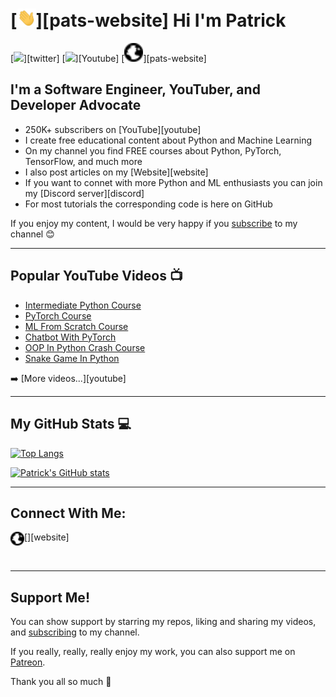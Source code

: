 # [<img src="https://raw.githubusercontent.com/ABSphreak/ABSphreak/master/gifs/Hi.gif" width="30px">][pats-website] Hi I'm Patrick
[<img height="30" src="https://img.shields.io/badge/twitter-%231DA1F2.svg?&style=for-the-badge&logo=twitter&logoColor=white" />][twitter]
[<img height="30" src = "https://img.shields.io/badge/Youtube-%23E4405F.svg?&style=for-the-badge&logo=Youtube&logoColor=white">][Youtube] 
[<img height="30" src="https://raw.githubusercontent.com/iconic/open-iconic/master/svg/globe.svg" />][pats-website]

## I'm a Software Engineer, YouTuber, and Developer Advocate

- 250K+ subscribers on [YouTube][youtube] 
- I create free educational content about Python and Machine Learning
- On my channel you find FREE courses about Python, PyTorch, TensorFlow, and much more
- I also post articles on my [Website][website]
- If you want to connet with more Python and ML enthusiasts you can join my [Discord server][discord]
- For most tutorials the corresponding code is here on GitHub

If you enjoy my content, I would be very happy if you [subscribe](https://www.youtube.com/channel/UCbXgNpp0jedKWcQiULLbDTA?sub_confirmation=1) to my channel 😊

---

## Popular YouTube Videos 📺 

- [Intermediate Python Course](https://www.youtube.com/playlist?list=PLqnslRFeH2UqLwzS0AwKDKLrpYBKzLBy2)
- [PyTorch Course](https://www.youtube.com/playlist?list=PLqnslRFeH2UrcDBWF5mfPGpqQDSta6VK4)
- [ML From Scratch Course](https://www.youtube.com/playlist?list=PLqnslRFeH2Upcrywf-u2etjdxxkL8nl7E)
- [Chatbot With PyTorch](https://www.youtube.com/playlist?list=PLqnslRFeH2UrFW4AUgn-eY37qOAWQpJyg)
- [OOP In Python Crash Course](https://youtu.be/-pEs-Bss8Wc)
- [Snake Game In Python](https://youtu.be/M_npdRYD4K0)

➡️ [More videos...][youtube]

---

## My GitHub Stats 💻

[![Top Langs](https://github-readme-stats.vercel.app/api/top-langs/?username=patrickloeber&hide=java,html,css&theme=dracula)](https://github.com/anuraghazra/github-readme-stats)

[![Patrick's GitHub stats](https://github-readme-stats.vercel.app/api?username=patrickloeber&theme=dracula)](https://github.com/anuraghazra/github-readme-stats)

---

## Connect With Me:

[<img align="left" alt="codeSTACKr.com" width="22px" src="https://raw.githubusercontent.com/iconic/open-iconic/master/svg/globe.svg" />][website]


<br />

---
## Support Me!
You can show support by starring my repos, liking and sharing my videos, and [subscribing](https://www.youtube.com/channel/UCbXgNpp0jedKWcQiULLbDTA?sub_confirmation=1) to my channel.

If you really, really, really enjoy my work, you can also support me on [Patreon](https://www.patreon.com/patrickloeber).

Thank you all so much 🙏

